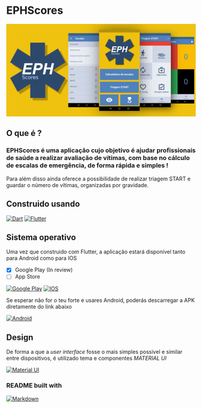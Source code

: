 # EPHScores

![Banner](UI/Images/App_banner.png)

## **O que é ?**

### EPHScores é uma aplicação cujo objetivo é ajudar profissionais de saúde a realizar avaliação de vítimas, com base no cálculo de escalas de emergência, de forma rápida e simples !

Para além disso ainda oferece a possibilidade de realizar triagem START e guardar o número de vítimas, organizadas por gravidade.

## **Construido usando** 
[![Dart](https://img.shields.io/badge/Dart-0175C2?style=for-the-badge&logo=dart&logoColor=white)](https://dart.dev/)
[![Flutter](https://img.shields.io/badge/Flutter-02569B?style=for-the-badge&logo=flutter&logoColor=white)](https://flutter.dev/?gclsrc=ds&gclsrc=ds)

## **Sistema operativo**
Uma vez que construido com Flutter, a aplicação estará disponível tanto para Android como para IOS

- [x] Google Play (In review)
- [ ] App Store

[![Google Play](https://img.shields.io/badge/Google_Play-414141?style=for-the-badge&logo=google-play&logoColor=white)](https://play.google.com/store/apps/details?id=com.davidaraujo.ephscores) 
[![IOS](https://img.shields.io/badge/App_Store-0D96F6?style=for-the-badge&logo=app-store&logoColor=white)]()

Se esperar não for o teu forte e usares Android, poderás descarregar a APK diretamente do link abaixo

[![Android](https://img.shields.io/badge/Android-3DDC84?style=for-the-badge&logo=android&logoColor=white)](https://github.com/DavidAraujo98/EPHScores/raw/main/Release/EPHScores.apk)


## **Design**

De forma a que a *user interface* fosse o mais simples possivel e similar entre dispositivos, é utilizado tema e componentes *MATERIAL UI*

[![Material UI](https://img.shields.io/badge/Material--UI-0081CB?style=for-the-badge&logo=material-ui&logoColor=white)](https://material-ui.com/)

### **README built with**
[![Markdown](https://img.shields.io/badge/Markdown-000000?style=for-the-badge&logo=markdown&logoColor=white)](https://en.wikipedia.org/wiki/Markdown)
